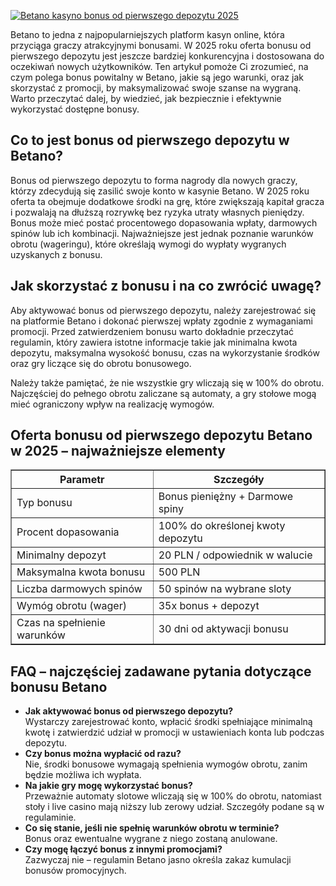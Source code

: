 [![Betano kasyno bonus od pierwszego depozytu 2025](https://123-caf.pages.dev/gitsignup.png)](https://vrmoo.ru/Bt82HjjY)

<div>     <p>Betano to jedna z najpopularniejszych platform kasyn online, która przyciąga graczy atrakcyjnymi bonusami. W 2025 roku oferta bonusu od pierwszego depozytu jest jeszcze bardziej konkurencyjna i dostosowana do oczekiwań nowych użytkowników. Ten artykuł pomoże Ci zrozumieć, na czym polega bonus powitalny w Betano, jakie są jego warunki, oraz jak skorzystać z promocji, by maksymalizować swoje szanse na wygraną. Warto przeczytać dalej, by wiedzieć, jak bezpiecznie i efektywnie wykorzystać dostępne bonusy.</p>        <h2>Co to jest bonus od pierwszego depozytu w Betano?</h2>     <p>Bonus od pierwszego depozytu to forma nagrody dla nowych graczy, którzy zdecydują się zasilić swoje konto w kasynie Betano. W 2025 roku oferta ta obejmuje dodatkowe środki na grę, które zwiększają kapitał gracza i pozwalają na dłuższą rozrywkę bez ryzyka utraty własnych pieniędzy. Bonus może mieć postać procentowego dopasowania wpłaty, darmowych spinów lub ich kombinacji. Najważniejsze jest jednak poznanie warunków obrotu (wageringu), które określają wymogi do wypłaty wygranych uzyskanych z bonusu.</p>        <h2>Jak skorzystać z bonusu i na co zwrócić uwagę?</h2>     <p>Aby aktywować bonus od pierwszego depozytu, należy zarejestrować się na platformie Betano i dokonać pierwszej wpłaty zgodnie z wymaganiami promocji. Przed zatwierdzeniem bonusu warto dokładnie przeczytać regulamin, który zawiera istotne informacje takie jak minimalna kwota depozytu, maksymalna wysokość bonusu, czas na wykorzystanie środków oraz gry liczące się do obrotu bonusowego.</p>     <p>Należy także pamiętać, że nie wszystkie gry wliczają się w 100% do obrotu. Najczęściej do pełnego obrotu zaliczane są automaty, a gry stołowe mogą mieć ograniczony wpływ na realizację wymogów.</p>        <h2>Oferta bonusu od pierwszego depozytu Betano w 2025 – najważniejsze elementy</h2>     <table border="1" cellpadding="5" cellspacing="0">       <thead>         <tr>           <th>Parametr</th>           <th>Szczegóły</th>         </tr>       </thead>       <tbody>         <tr>           <td>Typ bonusu</td>           <td>Bonus pieniężny + Darmowe spiny</td>         </tr>         <tr>           <td>Procent dopasowania</td>           <td>100% do określonej kwoty depozytu</td>         </tr>         <tr>           <td>Minimalny depozyt</td>           <td>20 PLN / odpowiednik w walucie</td>         </tr>         <tr>           <td>Maksymalna kwota bonusu</td>           <td>500 PLN</td>         </tr>         <tr>           <td>Liczba darmowych spinów</td>           <td>50 spinów na wybrane sloty</td>         </tr>         <tr>           <td>Wymóg obrotu (wager)</td>           <td>35x bonus + depozyt</td>         </tr>         <tr>           <td>Czas na spełnienie warunków</td>           <td>30 dni od aktywacji bonusu</td>         </tr>       </tbody>     </table>        <h2>FAQ – najczęściej zadawane pytania dotyczące bonusu Betano</h2>     <ul>       <li><strong>Jak aktywować bonus od pierwszego depozytu?</strong>         <br>Wystarczy zarejestrować konto, wpłacić środki spełniające minimalną kwotę i zatwierdzić udział w promocji w ustawieniach konta lub podczas depozytu.       </li>       <li><strong>Czy bonus można wypłacić od razu?</strong>         <br>Nie, środki bonusowe wymagają spełnienia wymogów obrotu, zanim będzie możliwa ich wypłata.       </li>       <li><strong>Na jakie gry mogę wykorzystać bonus?</strong>         <br>Przeważnie automaty slotowe wliczają się w 100% do obrotu, natomiast stoły i live casino mają niższy lub zerowy udział. Szczegóły podane są w regulaminie.       </li>       <li><strong>Co się stanie, jeśli nie spełnię warunków obrotu w terminie?</strong>         <br>Bonus oraz ewentualne wygrane z niego zostaną anulowane.       </li>       <li><strong>Czy mogę łączyć bonus z innymi promocjami?</strong>         <br>Zazwyczaj nie – regulamin Betano jasno określa zakaz kumulacji bonusów promocyjnych.       </li>     </ul>   </div>